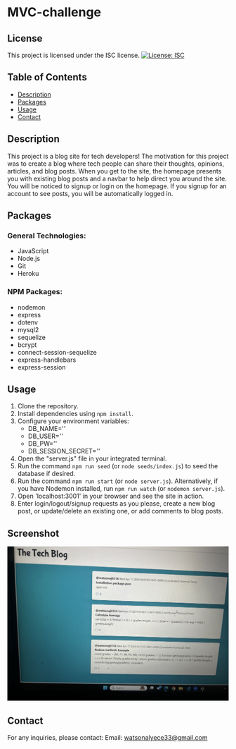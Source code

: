 # MVC-challenge

## License
This project is licensed under the ISC license.
[![License: ISC](https://img.shields.io/badge/License-ISC-blue.svg)](https://opensource.org/licenses/ISC)

## Table of Contents 
- [Description](#description)
- [Packages](#packages)
- [Usage](#usage)
- [Contact](#contact)


## Description
This project is a blog site for tech developers! The motivation for this project was to create a blog where tech people can share their thoughts, opinions, articles, and blog posts. When you get to the site, the homepage presents you with existing blog posts and a navbar to help direct you around the site. You will be noticed to signup or login on the homepage. If you signup for an account to see posts, you will be automatically logged in. 

## Packages
### General Technologies:
- JavaScript
- Node.js
- Git
- Heroku


### NPM Packages:
- nodemon
- express
- dotenv
- mysql2
- sequelize
- bcrypt
- connect-session-sequelize
- express-handlebars
- express-session
 
## Usage 
1. Clone the repository.
2. Install dependencies using `npm install`.
3. Configure your environment variables:
   - DB_NAME=''
   - DB_USER=''
   - DB_PW=''
   - DB_SESSION_SECRET=''
4. Open the "server.js" file in your integrated terminal. 
5. Run the command `npm run seed` (or `node seeds/index.js`) to seed the database if desired.
6. Run the command `npm run start` (or `node server.js`). Alternatively, if you have Nodemon installed, run `npm run watch` (or `nodemon server.js`). 
9. Open 'localhost:3001' in your browser and see the site in action.
10. Enter login/logout/signup requests as you please, create a new blog post, or update/delete an existing one, or add comments to blog posts. 



## Screenshot

![Screenshot](public/IMG_7154.jpg)

## Contact
For any inquiries, please contact:
Email: watsonalyece33@gmail.com
